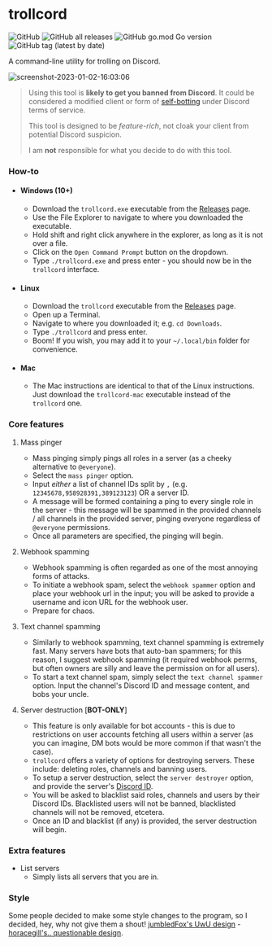 # trollcord

![GitHub](https://img.shields.io/github/license/jibstack64/trollcord)
![GitHub all releases](https://img.shields.io/github/downloads/jibstack64/trollcord/total)
![GitHub go.mod Go version](https://img.shields.io/github/go-mod/go-version/jibstack64/trollcord)
![GitHub tag (latest by date)](https://img.shields.io/github/v/tag/jibstack64/trollcord)

A command-line utility for trolling on Discord.

![screenshot-2023-01-02-16:03:06](https://user-images.githubusercontent.com/107510599/210255805-04d2a2f0-683e-4bf3-a247-cb8a96f18100.png)


> Using this tool is **likely to get you banned from Discord**. It could be considered a modified client or form of [self-botting](https://support.discord.com/hc/en-us/articles/115002192352-Automated-user-accounts-self-bots-) under Discord terms of service.
>
> This tool is designed to be *feature-rich*, not cloak your client from potential Discord suspicion.
>
> I am **not** responsible for what you decide to do with this tool.

### How-to

- #### **Windows (10+)**
    - Download the `trollcord.exe` executable from the [Releases](https://github.com/jibstack64/trollcord/releases) page.
    - Use the File Explorer to navigate to where you downloaded the executable.
    - Hold shift and right click anywhere in the explorer, as long as it is not over a file.
    - Click on the `Open Command Prompt` button on the dropdown.
    - Type `./trollcord.exe` and press enter - you should now be in the `trollcord` interface.
- #### **Linux**
    - Download the `trollcord` executable from the [Releases](https://github.com/jibstack64/trollcord/releases) page.
    - Open up a Terminal.
    - Navigate to where you downloaded it; e.g. `cd Downloads`.
    - Type `./trollcord` and press enter.
    - Boom! If you wish, you may add it to your `~/.local/bin` folder for convenience.
- #### **Mac**
    - The Mac instructions are identical to that of the Linux instructions. Just download the `trollcord-mac` executable instead of the `trollcord` one.

### Core features
1. Mass pinger
    - Mass pinging simply pings all roles in a server (as a cheeky alternative to `@everyone`).
    - Select the `mass pinger` option.
    - Input *either* a list of channel IDs split by `,` (e.g. `12345678,958928391,389123123`) OR a server ID.
    - A message will be formed containing a ping to every single role in the server - this message will be spammed in the provided channels / all channels in the provided server, pinging everyone regardless of `@everyone` permissions.
    - Once all parameters are specified, the pinging will begin.

2. Webhook spamming
    - Webhook spamming is often regarded as one of the most annoying forms of attacks.
    - To initiate a webhook spam, select the `webhook spammer` option and place your webhook url in the input; you will be asked to provide a username and icon URL for the webhook user.
    - Prepare for chaos.

3. Text channel spamming
    - Similarly to webhook spamming, text channel spamming is extremely fast. Many servers have bots that auto-ban spammers; for this reason, I suggest webhook spamming (it required webhook perms, but often owners are silly and leave the permission on for all users).
    - To start a text channel spam, simply select the `text channel spammer` option. Input the channel's Discord ID and message content, and bobs your uncle.

4. Server destruction [**BOT-ONLY**]
    - This feature is only available for bot accounts - this is due to restrictions on user accounts fetching all users within a server (as you can imagine, DM bots would be more common if that wasn't the case).
    - `trollcord` offers a variety of options for destroying servers. These include: deleting roles, channels and banning users.
    - To setup a server destruction, select the `server destroyer` option, and provide the server's [Discord ID](https://www.remote.tools/remote-work/how-to-find-discord-id).
    - You will be asked to blacklist said roles, channels and users by their Discord IDs. Blacklisted users will not be banned, blacklisted channels will not be removed, etcetera.
    - Once an ID and blacklist (if any) is provided, the server destruction will begin.

### Extra features
- List servers
    - Simply lists all servers that you are in.

### Style
Some people decided to make some style changes to the program, so I decided, hey, why not give them a shout! [jumbledFox's UwU design](https://github.com/jumbledFox/twollcowd) - [horacegill's.. questionable design](https://github.com/horacegill/trollcord).